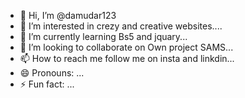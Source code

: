 - 👋 Hi, I’m @damudar123
- 👀 I’m interested in crezy and creative websites....
- 🌱 I’m currently learning  Bs5 and jquary...
- 💞️ I’m looking to collaborate on  Own project SAMS...
- 📫 How to reach me follow me on insta and linkdin...
- 😄 Pronouns: ...
- ⚡ Fun fact: ...

<!---
damudar123/damudar123 is a ✨ special ✨ repository because its `README.md` (this file) appears on your GitHub profile.
You can click the Preview link to take a look at your changes.
--->
